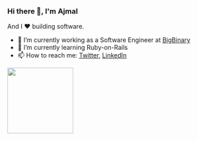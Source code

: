 ### Hi there 👋, I'm Ajmal

And I ♥️ building software.

- 🔭 I’m currently working as a Software Engineer at [BigBinary](https://github.com/bigbinary)
- 🌱 I’m currently learning Ruby-on-Rails
- 📫 How to reach me: [Twitter](https://twitter.com/ajmal_n_), [LinkedIn](https://linkedin.com/in/ajmaln)

<img height= "150" src="https://github-readme-stats.vercel.app/api?username=ajmaln&theme=react&show_icons=true&include_all_commits=true" />

